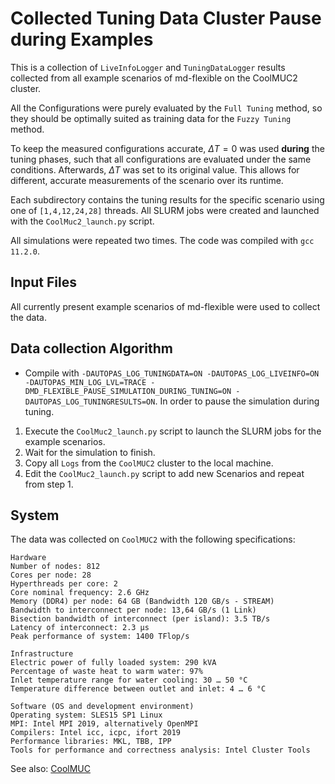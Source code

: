 # Collected Tuning Data Cluster Pause during Examples

This is a collection of `LiveInfoLogger` and `TuningDataLogger` results collected from all example scenarios of md-flexible on the CoolMUC2 cluster.

All the Configurations were purely evaluated by the `Full Tuning` method, so they should be optimally suited as training data for the `Fuzzy Tuning` method.

To keep the measured configurations accurate, $\Delta T = 0$ was used **during** the tuning phases, such that all configurations are evaluated under the same conditions. Afterwards, $\Delta T$ was set to its original value. This allows for different, accurate measurements of the scenario over its runtime.

Each subdirectory contains the tuning results for the specific scenario using one of `[1,4,12,24,28]` threads. All SLURM jobs were created and launched with the `CoolMuc2_launch.py` script.

All simulations were repeated two times. The code was compiled with `gcc 11.2.0`.

## Input Files

All currently present example scenarios of md-flexible were used to collect the data.

## Data collection Algorithm

+ Compile with `-DAUTOPAS_LOG_TUNINGDATA=ON -DAUTOPAS_LOG_LIVEINFO=ON -DAUTOPAS_MIN_LOG_LVL=TRACE -DMD_FLEXIBLE_PAUSE_SIMULATION_DURING_TUNING=ON -DAUTOPAS_LOG_TUNINGRESULTS=ON`. In order to pause the simulation during tuning.

1. Execute the `CoolMuc2_launch.py` script to launch the SLURM jobs for the example scenarios.
2. Wait for the simulation to finish.
3. Copy all `Logs` from the `CoolMUC2` cluster to the local machine.
4. Edit the `CoolMuc2_launch.py` script to add new Scenarios and repeat from step 1.

## System

The data was collected on `CoolMUC2` with the following specifications:

```text
Hardware
Number of nodes: 812
Cores per node: 28
Hyperthreads per core: 2
Core nominal frequency: 2.6 GHz
Memory (DDR4) per node: 64 GB (Bandwidth 120 GB/s - STREAM)
Bandwidth to interconnect per node: 13,64 GB/s (1 Link)
Bisection bandwidth of interconnect (per island): 3.5 TB/s
Latency of interconnect: 2.3 µs
Peak performance of system: 1400 TFlop/s

Infrastructure
Electric power of fully loaded system: 290 kVA
Percentage of waste heat to warm water: 97%
Inlet temperature range for water cooling: 30 … 50 °C
Temperature difference between outlet and inlet: 4 … 6 °C

Software (OS and development environment)
Operating system: SLES15 SP1 Linux
MPI: Intel MPI 2019, alternatively OpenMPI
Compilers: Intel icc, icpc, ifort 2019
Performance libraries: MKL, TBB, IPP
Tools for performance and correctness analysis: Intel Cluster Tools
```

See also: [CoolMUC](https://doku.lrz.de/coolmuc-2-11484376.html)
